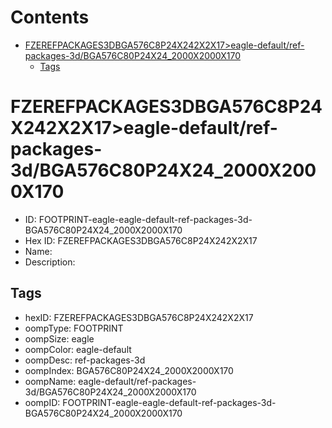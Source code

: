 



Contents
========

* [FZEREFPACKAGES3DBGA576C8P24X242X2X17>eagle-default/ref-packages-3d/BGA576C80P24X24_2000X2000X170](#fzerefpackages3dbga576c8p24x242x2x17eagle-defaultref-packages-3dbga576c80p24x24_2000x2000x170)
	* [Tags](#tags)

# FZEREFPACKAGES3DBGA576C8P24X242X2X17>eagle-default/ref-packages-3d/BGA576C80P24X24_2000X2000X170

- ID: FOOTPRINT-eagle-eagle-default-ref-packages-3d-BGA576C80P24X24_2000X2000X170
- Hex ID: FZEREFPACKAGES3DBGA576C8P24X242X2X17
- Name: 
- Description: 

## Tags

- hexID: FZEREFPACKAGES3DBGA576C8P24X242X2X17
- oompType: FOOTPRINT
- oompSize: eagle
- oompColor: eagle-default
- oompDesc: ref-packages-3d
- oompIndex: BGA576C80P24X24_2000X2000X170
- oompName: eagle-default/ref-packages-3d/BGA576C80P24X24_2000X2000X170
- oompID: FOOTPRINT-eagle-eagle-default-ref-packages-3d-BGA576C80P24X24_2000X2000X170
